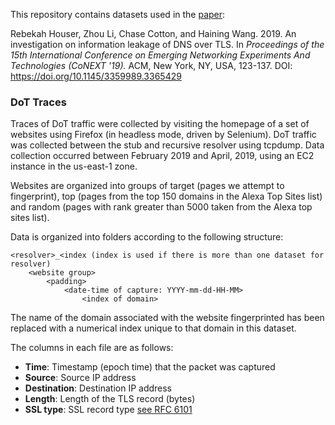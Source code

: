 This repository contains datasets used in the [paper](https://dl.acm.org/citation.cfm?id=3365429):

Rebekah Houser, Zhou Li, Chase Cotton, and Haining Wang. 2019. An investigation on information leakage of DNS over TLS. In *Proceedings of the 15th International Conference on Emerging Networking Experiments And Technologies (CoNEXT '19).* ACM, New York, NY, USA, 123-137. DOI: https://doi.org/10.1145/3359989.3365429



### DoT Traces

Traces of DoT traffic were collected by visiting the homepage of a set of websites using Firefox (in headless mode, driven by Selenium). DoT traffic was collected between the stub and recursive resolver using tcpdump. Data collection occurred between February 2019 and April, 2019, using an EC2 instance in the us-east-1 zone.

Websites are organized into groups of target (pages we attempt to fingerprint), top (pages from the top 150 domains in the Alexa Top Sites list) and random (pages with rank greater than 5000 taken from the Alexa top sites list).

Data is organized into folders according to the following structure:

	<resolver>_<index (index is used if there is more than one dataset for resolver)
		<website group>
			<padding>
				<date-time of capture: YYYY-mm-dd-HH-MM>
					<index of domain>


The name of the domain associated with the website fingerprinted has been replaced with a numerical index unique to that domain in this dataset.

The columns in each file are as follows:

- **Time**: Timestamp (epoch time) that the packet was captured
- **Source**: Source IP address
- **Destination**: Destination IP address
- **Length**: Length of the TLS record (bytes)
- **SSL type**: SSL record type [see RFC 6101](https://tools.ietf.org/html/rfc6101)
